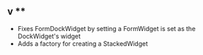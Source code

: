 ## v **
* Fixes FormDockWidget by setting a FormWidget is set as the DockWidget's widget
* Adds a factory for creating a StackedWidget
